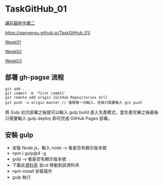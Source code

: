 # TaskGitHub_01

[課前最終作業二](https://panyensu.github.io/TaskGitHub_01/flex-finalhomework_02/index.html)

https://panyensu.github.io/TaskGitHub_01/

[Week01](https://panyensu.github.io/TaskGitHub_01/CSSweek01_個人履歷/%E8%AA%B2%E5%89%8D%E6%9C%80%E7%B5%82%E4%BD%9C%E6%A5%AD_%E5%80%8B%E4%BA%BA%E5%B1%A5%E6%AD%B7.html)

[Week02](https://panyensu.github.io/TaskGitHub_01/CSSweek02_個人網站/week02.html)

[Week03](https://panyensu.github.io/TaskGitHub_01/CSSweek03/index.html)

## 部署 gh-pagse 流程
```
git add .
git commit -m 'first commit'
git remote add origin [GitHub Repositories Url]
git push -u origin master // 僅限第一次輸入，往後只需要輸入 git push
```
將 Gulp 初次部署之後就可以輸入 gulp build 進入生產模式，當生產完畢之後最後只需要輸入 gulp deploy 即可完成 GitHub Pages 部署。
## 安裝 gulp

* 安裝 Node.js，輸入 node -v 看是否有顯示版本號
* npm i gulp@4 -g
* gulp -v 看是否有顯示版本號
* 下載此[資料夾](https://github.com/hexschool/web-layout-training-gulp) 並cd 移動到該資料夾
* npm install 安裝插件
* gulp 執行

